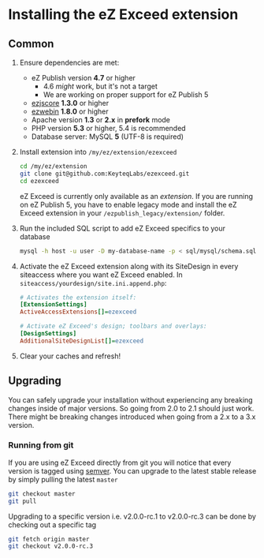 Installing the eZ Exceed extension
==================================

## <a id="installing-common" href="#installing-common"></a> Common
1. Ensure dependencies are met:
    - eZ Publish version **4.7** or higher
        - 4.6 *might* work, but it's not a target
        - We are working on proper support for eZ Publish 5
    - [ezjscore](http://projects.ez.no/ezjscore "ezjscore at eZ Projects") **1.3.0** or higher
    - [ezwebin](https://github.com/ezsystems/ezwebin "ezwebin at GitHub") **1.8.0** or higher  
    - Apache version **1.3** or **2.x** in **prefork** mode
    - PHP version **5.3** or higher, 5.4 is recommended
    - Database server: MySQL **5** (UTF-8 is required)

2. Install extension into `/my/ez/extension/ezexceed`

    ```bash
    cd /my/ez/extension
    git clone git@github.com:KeyteqLabs/ezexceed.git
    cd ezexceed
    ```

    eZ Exceed is currently only available as an *extension*. If you are running on eZ Publish 5, you have to enable legacy mode and install the eZ Exceed extension in your `/ezpublish_legacy/extension/` folder.

3. Run the included SQL script to add eZ Exceed specifics to your database
    
    ```bash
    mysql -h host -u user -D my-database-name -p < sql/mysql/schema.sql
    ```

4. Activate the eZ Exceed extension along with its SiteDesign in every siteaccess where you want eZ Exceed enabled. In `siteaccess/yourdesign/site.ini.append.php`:

    ```ini
    # Activates the extension itself:
    [ExtensionSettings]
    ActiveAccessExtensions[]=ezexceed
    
    # Activate eZ Exceed's design; toolbars and overlays:
    [DesignSettings]
    AdditionalSiteDesignList[]=ezexceed
    ```

5. Clear your caches and refresh!

## <a id="installing-upgrading" href="#installing-upgrading"></a> Upgrading

You can safely upgrade your installation without experiencing any breaking changes inside of major versions.
So going from 2.0 to 2.1 should just work.
There might be breaking changes introduced when going from a 2.x to a 3.x version.

### Running from git

If you are using eZ Exceed directly from git you will notice that every version is tagged using [semver](http://semver.org/).
You can upgrade to the latest stable release by simply pulling the latest `master`

```bash
git checkout master
git pull
```

Upgrading to a specific version i.e. v2.0.0-rc.1 to v2.0.0-rc.3 can be done by checking out a specific tag

```bash
git fetch origin master
git checkout v2.0.0-rc.3
```
